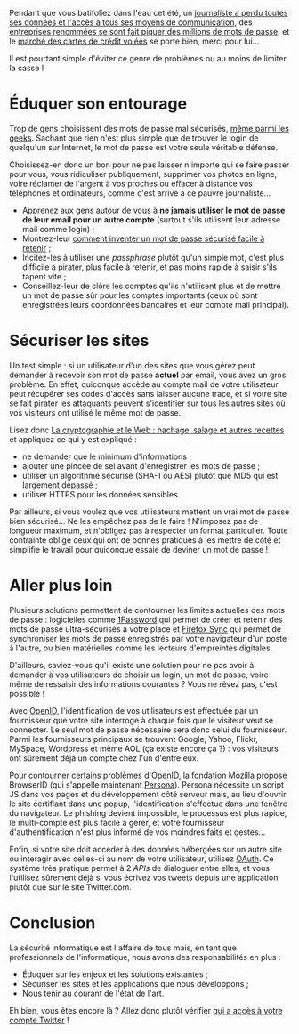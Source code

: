 Pendant que vous batifoliez dans l'eau cet été, un [journaliste a perdu toutes ses données et l'accès à tous ses moyens de communication](http://www.zdnet.fr/actualites/apple-et-amazon-fautifs-dans-le-piratage-d-un-compte-icloud-39774976.htm), des [entreprises renommées se sont fait piquer des millions de mots de passe](http://www.lukew.com/ff/entry.asp?1590), et le [marché des cartes de crédit volées](http://www.lemondeinformatique.fr/actualites/lire-une-cotation-du-prix-des-cartes-bancaires-volees-disponible-sur-cloudeyez-49960.html) se porte bien, merci pour lui…

Il est pourtant simple d'éviter ce genre de problèmes ou au moins de limiter la casse !

# Éduquer son entourage

Trop de gens choisissent des mots de passe mal sécurisés, [même parmi les geeks](http://blogs.wsj.com/digits/2010/12/13/the-top-50-gawker-media-passwords/). Sachant que rien n'est plus simple que de trouver le login de quelqu'un sur Internet, le mot de passe est votre seule véritable défense.

Choisissez-en donc un bon pour ne pas laisser n'importe qui se faire passer pour vous, vous ridiculiser publiquement, supprimer vos photos en ligne, voire réclamer de l'argent à vos proches ou effacer à distance vos téléphones et ordinateurs, comme c'est arrivé à ce pauvre journaliste…

- Apprenez aux gens autour de vous à **ne jamais utiliser le mot de passe de leur email pour un autre compte** (surtout s'ils utilisent leur adresse mail comme login) ;
- Montrez-leur [comment inventer un mot de passe sécurisé facile à retenir](http://xkcd.com/936/) ;
- Incitez-les à utiliser une *passphrase* plutôt qu'un  simple mot, c'est plus difficile à pirater, plus facile à retenir, et pas moins rapide à saisir s'ils tapent vite ;
- Conseillez-leur de clôre les comptes qu'ils n'utilisent plus et de mettre un mot de passe sûr pour les comptes importants (ceux où sont enregistrées leurs coordonnées bancaires et leur compte mail principal).

# Sécuriser les sites

Un test simple : si un utilisateur d'un des sites que vous gérez peut demander à recevoir son mot de passe **actuel** par email, vous avez un gros problème. En effet, quiconque accède au compte mail de votre utilisateur peut récupérer ses codes d'accès sans laisser aucune trace, et si votre site se fait pirater les attaquants peuvent s'identifier sur tous les autres sites où vos visiteurs ont utilisé le même mot de passe.

Lisez donc [La cryptographie et le Web : hachage, salage et autres recettes](http://www.pompage.net/traduction/la-cryptographie-et-le-web-hachage) et appliquez ce qui y est expliqué : 

- ne demander que le minimum d'informations ;
- ajouter une pincée de sel avant d'enregistrer les mots de passe ;
- utiliser un algorithme sécurisé (SHA-1 ou AES) plutôt que MD5 qui est largement dépassé  ;
- utiliser HTTPS pour les données sensibles.

Par ailleurs, si vous voulez que vos utilisateurs mettent un vrai mot de passe bien sécurisé… Ne les empêchez pas de le faire ! N'imposez pas de longueur maximum, et n'obligez pas à respecter un format particulier. Toute contrainte oblige ceux qui ont de bonnes pratiques à les mettre de côté et simplifie le travail pour quiconque essaie de deviner un mot de passe !

# Aller plus loin

Plusieurs solutions permettent de contourner les limites actuelles des mots de passe : logicielles comme [1Password](https://agilebits.com/onepassword) qui permet de créer et retenir des mots de passe ultra-sécurisés à votre place et [Firefox Sync](http://support.mozilla.org/fr/kb/firefox-sync-emporter-infos-perso) qui permet de synchroniser les mots de passe enregistrés par votre navigateur d'un poste à l'autre, ou bien matérielles comme les lecteurs d'empreintes digitales.

D'ailleurs, saviez-vous qu'il existe une solution pour ne pas avoir à demander à vos utilisateurs de choisir un login, un mot de passe, voire même de ressaisir des informations courantes ? Vous ne rêvez pas, c'est possible !

Avec [OpenID](http://fr.wikipedia.org/wiki/OpenID), l'identification de vos utilisateurs est effectuée par un fournisseur que votre site interroge à chaque fois que le visiteur veut se connecter. Le seul mot de passe nécessaire sera donc celui du fournisseur. Parmi les fournisseurs principaux se trouvent Google, Yahoo, Flickr, MySpace, Wordpress et même AOL (ça existe encore ça ?) : vos visiteurs ont sûrement déjà un compte chez l'un d'entre eux.

Pour contourner certains problèmes d'OpenID, la fondation Mozilla propose BrowserID (qui s'appelle maintenant [Persona](https://login.persona.org/)). Persona nécessite un script JS dans vos pages et du développement côté serveur mais, au lieu d'ouvrir le site certifiant dans une popup, l'identification s'effectue dans une fenêtre du navigateur. Le phishing devient impossible, le processus est plus rapide, le multi-compte est plus facile à gérer, et votre fournisseur d'authentification n'est plus informé de vos moindres faits et gestes…

Enfin, si votre site doit accéder à des données hébergées sur un autre site ou interagir avec celles-ci au nom de votre utilisateur, utilisez [OAuth](http://fr.wikipedia.org/wiki/OAuth). Ce système très pratique permet à 2 *APIs* de dialoguer entre elles, et vous l'utilisez sûrement déjà si vous écrivez vos tweets depuis une application plutôt que sur le site Twitter.com.

# Conclusion

La sécurité informatique est l'affaire de tous mais, en tant que professionnels de l'informatique, nous avons des responsabilités en plus :

* Éduquer sur les enjeux et les solutions existantes ;
* Sécuriser les sites et les applications que nous développons ;
* Nous tenir au courant de l'état de l'art.

Eh bien, vous êtes encore là ? Allez donc plutôt vérifier [qui a accès à votre compte Twitter](https://twitter.com/settings/applications) !